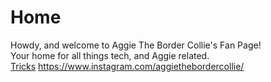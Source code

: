 # Home
Howdy, and welcome to Aggie The Border Collie's Fan Page!  
Your home for all things tech, and Aggie related.  
[Tricks](tricks.md)
<https://www.instagram.com/aggiethebordercollie/>  


